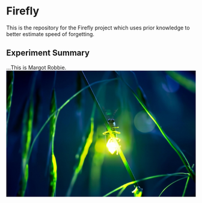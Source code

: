 # Firefly
This is the repository for the Firefly project which uses prior knowledge to better estimate speed of forgetting.

## Experiment Summary


...This is Margot Robbie. 
![Firefly](firefly.jpg)
